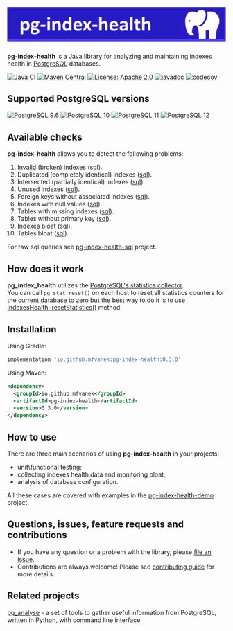 # ![pg-index-health](https://github.com/mfvanek/pg-index-health/blob/master/logo.png "pg-index-health")
**pg-index-health** is a Java library for analyzing and maintaining indexes health in [PostgreSQL](https://www.postgresql.org/) databases.

[![Java CI](https://github.com/mfvanek/pg-index-health/workflows/Java%20CI/badge.svg)](https://github.com/mfvanek/pg-index-health/actions "Java CI")
[![Maven Central](https://img.shields.io/maven-central/v/io.github.mfvanek/pg-index-health.svg)](https://search.maven.org/artifact/io.github.mfvanek/pg-index-health/ "Maven Central")
[![License: Apache 2.0](https://img.shields.io/badge/License-Apache%202.0-blue.svg)](https://github.com/mfvanek/pg-index-health/blob/master/LICENSE "Apache License 2.0")
[![javadoc](https://javadoc.io/badge2/io.github.mfvanek/pg-index-health/javadoc.svg)](https://javadoc.io/doc/io.github.mfvanek/pg-index-health "javadoc")
[![codecov](https://codecov.io/gh/mfvanek/pg-index-health/branch/master/graph/badge.svg)](https://codecov.io/gh/mfvanek/pg-index-health)

## Supported PostgreSQL versions
[![PostgreSQL 9.6](https://img.shields.io/badge/PostgreSQL-9.6-green.svg)](https://www.postgresql.org/about/news/1703/ "PostgreSQL 9.6")
[![PostgreSQL 10](https://img.shields.io/badge/PostgreSQL-10-green.svg)](https://www.postgresql.org/about/news/1786/ "PostgreSQL 10")
[![PostgreSQL 11](https://img.shields.io/badge/PostgreSQL-11-green.svg)](https://www.postgresql.org/about/news/1894/ "PostgreSQL 11")
[![PostgreSQL 12](https://img.shields.io/badge/PostgreSQL-12-green.svg)](https://www.postgresql.org/about/news/1976/ "PostgreSQL 12")

## Available checks
**pg-index-health** allows you to detect the following problems:
1. Invalid (broken) indexes ([sql](https://github.com/mfvanek/pg-index-health-sql/blob/master/sql/invalid_indexes.sql)).
1. Duplicated (completely identical) indexes ([sql](https://github.com/mfvanek/pg-index-health-sql/blob/master/sql/duplicated_indexes.sql)).
1. Intersected (partially identical) indexes ([sql](https://github.com/mfvanek/pg-index-health-sql/blob/master/sql/intersected_indexes.sql)).
1. Unused indexes ([sql](https://github.com/mfvanek/pg-index-health-sql/blob/master/sql/unused_indexes.sql)).
1. Foreign keys without associated indexes ([sql](https://github.com/mfvanek/pg-index-health-sql/blob/master/sql/foreign_keys_without_index.sql)).
1. Indexes with null values ([sql](https://github.com/mfvanek/pg-index-health-sql/blob/master/sql/indexes_with_null_values.sql)).
1. Tables with missing indexes ([sql](https://github.com/mfvanek/pg-index-health-sql/blob/master/sql/tables_with_missing_indexes.sql)).
1. Tables without primary key ([sql](https://github.com/mfvanek/pg-index-health-sql/blob/master/sql/tables_without_primary_key.sql)).
1. Indexes bloat ([sql](https://github.com/mfvanek/pg-index-health-sql/blob/master/sql/bloated_indexes.sql)).
1. Tables bloat ([sql](https://github.com/mfvanek/pg-index-health-sql/blob/master/sql/bloated_tables.sql)).

For raw sql queries see [pg-index-health-sql](https://github.com/mfvanek/pg-index-health-sql) project.

## How does it work
**pg_index_health** utilizes the [PostgreSQL's statistics collector](https://www.postgresql.org/docs/10/monitoring-stats.html).  
You can call `pg_stat_reset()` on each host to reset all statistics counters for the current database to zero
but the best way to do it is to use [IndexesHealth::resetStatistics()](https://github.com/mfvanek/pg-index-health/blob/9251f99e2952bc7490137f40c83873ff54ac1ffa/src/main/java/io/github/mfvanek/pg/index/health/IndexesHealth.java#L168) method.

## Installation
Using Gradle:
```groovy
implementation 'io.github.mfvanek:pg-index-health:0.3.0'
```

Using Maven:
```xml
<dependency>
  <groupId>io.github.mfvanek</groupId>
  <artifactId>pg-index-health</artifactId>
  <version>0.3.0</version>
</dependency>
```

## How to use
There are three main scenarios of using **pg-index-health** in your projects:
* unit\functional testing;
* collecting indexes health data and monitoring bloat;
* analysis of database configuration.

All these cases are covered with examples in the [pg-index-health-demo](https://github.com/mfvanek/pg-index-health-demo) project.

## Questions, issues, feature requests and contributions
* If you have any question or a problem with the library, please [file an issue](https://github.com/mfvanek/pg-index-health/issues).
* Contributions are always welcome! Please see [contributing guide](CONTRIBUTING.md) for more details.

## Related projects
[pg_analyse](https://github.com/idlesign/pg_analyse) - a set of tools to gather useful information from PostgreSQL,
written in Python, with command line interface.
